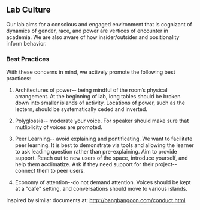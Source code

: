 ## Lab Culture

Our lab aims for a conscious and engaged environment that is cognizant of dynamics of gender, race, and power
are vertices of encounter in academia. We are also aware of how insider/outsider and positionality inform behavior. 

### Best Practices

With these concerns in mind, we actively promote the following best practices:

1. Architectures of power-- being mindful of the room’s physical arrangement. At the beginning of lab, long tables should be broken down into smaller islands of activity. Locations of power, such as the lectern, should be systematically ceded and inverted.

2. Polyglossia-- moderate your voice. For speaker should make sure that mutliplicity of voices are promoted.

3. Peer Learning-- avoid explaining and pontificating. We want to facilitate peer learning. It is best to demonstrate via tools and allowing the learner to ask leading question rather than pre-explaining. Aim to provide support. Reach out to new users of the space, introduce yourself, and help them acclimatize. Ask if they need support for their project-- connect them to peer users.

4. Economy of attention--do not demand attention. Voices should be kept at a "cafe" setting, and conversations should move to various islands.


Inspired by similar documents at:
http://bangbangcon.com/conduct.html  


